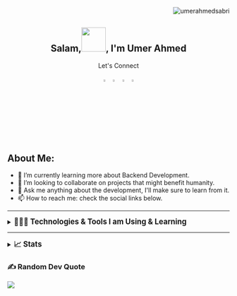 <img align="right" src="https://komarev.com/ghpvc/?username=umerahmedsabri&label=Profile%20views&color=0e75b6&style=flat" alt="umerahmedsabri" /><br/>



<h2 align="center"> Salam,<img src="https://github.com/mitul3737/mitul3737/blob/main/Wave.gif" height="55px" width="55px">, I'm Umer Ahmed</h2>

<div align="center" id='let-connect'>
 <p>Let's Connect</p>
 <a href="https://www.linkedin.com/in/umercsv/"><img src="https://img.icons8.com/color/48/000000/linkedin.png" width="3.5%"/></a>
 <a href="https://www.facebook.com/umerahmedsabri/"><img src="https://img.icons8.com/fluent/48/000000/facebook-new.png" width="3.5%"/></a>
 <a href="https://www.instagram.com/umerahmedsabri/"><img src="https://img.icons8.com/fluent/48/000000/instagram-new.png" width="3.5%"/></a>
 <a href="mailto:umer.ahmed@mslm.io"> <img src="https://img.icons8.com/fluent/48/000000/gmail.png" width="3.5%"/></a>
</div>

## About Me:
- 🌱 I’m currently learning more about Backend Development.<br>
- 👯 I’m looking to collaborate on projects that might benefit humanity.<br>
- 💬 Ask me anything about the development, I'll make sure to learn from it.<br>
- 📫 How to reach me: check the social links below.

---

<details>
<summary><big><strong>👨🏻‍💻 Technologies & Tools I am Using & Learning</strong></big></summary>

#### Programming Languages

![C++](https://img.shields.io/badge/c++-%2300599C.svg?style=for-the-badge&logo=c%2B%2B&logoColor=white) ![C#](https://img.shields.io/badge/c%23-%23239120.svg?style=for-the-badge&logo=c-sharp&logoColor=white) ![Java](https://img.shields.io/badge/java-%23ED8B00.svg?style=for-the-badge&logo=java&logoColor=white) ![Python](https://img.shields.io/badge/python-3670A0?style=for-the-badge&logo=python&logoColor=ffdd54)

#### Frameworks & Libraries

![.Net](https://img.shields.io/badge/.NET-5C2D91?style=for-the-badge&logo=.net&logoColor=white)

#### Databases

![MySQL](https://img.shields.io/badge/mysql-%2300f.svg?style=for-the-badge&logo=mysql&logoColor=white&color=black) ![MicrosoftSQLServer](https://img.shields.io/badge/Microsoft%20SQL%20Sever-CC2927?style=for-the-badge&logo=microsoft%20sql%20server&logoColor=white)

#### Version Control

![Git](https://img.shields.io/badge/git-%23F05033.svg?style=for-the-badge&logo=git&logoColor=white) ![GitHub](https://img.shields.io/badge/github-%23121011.svg?style=for-the-badge&logo=github&logoColor=white)

#### IDEs/Editors
  
![Visual Studio Code](https://img.shields.io/badge/VisualStudioCode-0078d7.svg?style=for-the-badge&logo=visual-studio-code&logoColor=white) ![Visual Studio](https://img.shields.io/badge/VisualStudio-5C2D91.svg?style=for-the-badge&logo=visual-studio&logoColor=white)

#### Operating System
 
![Windows 10](https://img.shields.io/badge/Windows-0078D6?style=for-the-badge&logo=windows&logoColor=white)&nbsp;![Ubuntu](https://img.shields.io/badge/Ubuntu-E95420?style=for-the-badge&logo=ubuntu&logoColor=white)

</details>

---

<details>
<summary><big><strong>📈 Stats</big></summary>

![](https://github-readme-stats.vercel.app/api?username=umerahmedsabri&theme=tokyonight&hide_border=false&include_all_commits=true&count_private=false)<br/>
![](https://github-readme-streak-stats.herokuapp.com/?user=umerahmedsabri&theme=tokyonight&hide_border=false)<br/>
![](https://github-readme-stats.vercel.app/api/top-langs/?username=umerahmedsabri&theme=tokyonight&hide_border=false&include_all_commits=true&count_private=false&layout=compact)

</details>


### ✍️ Random Dev Quote
![](https://quotes-github-readme.vercel.app/api?type=horizontal&theme=radical)
 
